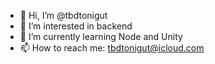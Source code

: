 - 👋 Hi, I’m @tbdtonigut
- 👀 I’m interested in backend 
- 🌱 I’m currently learning Node and Unity
- 📫 How to reach me: tbdtonigut@icloud.com

<!---
tbdtonigut/tbdtonigut is a ✨ special ✨ repository because its `README.md` (this file) appears on your GitHub profile.
You can click the Preview link to take a look at your changes.
--->
